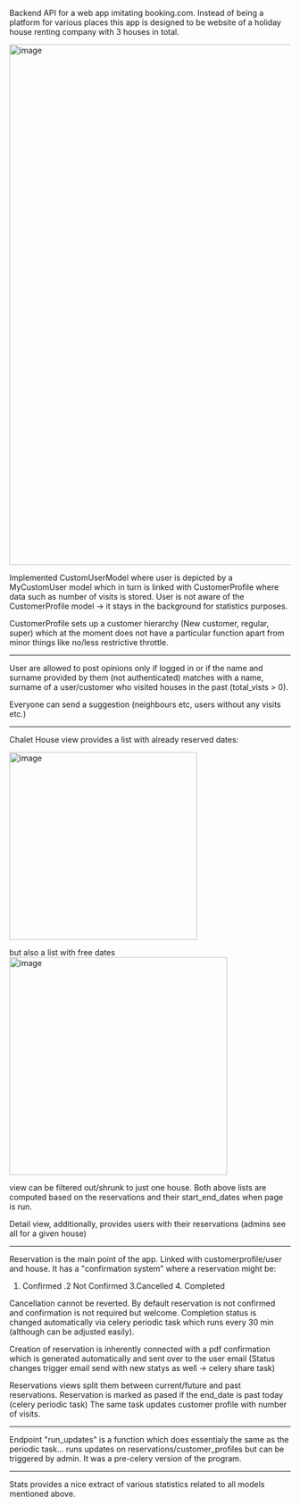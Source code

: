 
Backend API for a web app imitating booking.com. Instead of being a platform for various places this app is designed to be website of a holiday house renting company with 3 houses in total.

<img width="932" alt="image" src="https://user-images.githubusercontent.com/93283105/193796508-3103814c-eeae-4760-ae62-7e0aa31036fb.png">

Implemented CustomUserModel where user is depicted by a MyCustomUser model which in turn is linked with CustomerProfile where data such as number of visits is stored. User is not aware of the CustomerProfile model -> it stays in the background for statistics purposes.

CustomerProfile sets up a customer hierarchy (New customer, regular, super) which at the moment does not have a particular function apart from minor things like no/less restrictive throttle.
________________
User are allowed to post opinions only if logged in or if the name and surname provided by them (not authenticated) matches with a name, surname of a user/customer who visited houses in the past (total_vists > 0).

Everyone can send a suggestion (neighbours etc, users without any visits etc.)

_______________
Chalet House view provides a list with already reserved dates:

<img width="336" alt="image" src="https://user-images.githubusercontent.com/93283105/193796603-a5baccb3-b730-4860-9f11-5446ecd61829.png">

but also a list with free dates
<img width="390" alt="image" src="https://user-images.githubusercontent.com/93283105/193796696-dc279979-3842-4ff8-a99d-d4c68f037764.png">


view can be filtered out/shrunk to just one house. Both above lists are computed based on the reservations and their start_end_dates when page is run.

Detail view, additionally, provides users  with their reservations (admins see all for a given house)

_______________

Reservation is the main point of the app. Linked with customerprofile/user and house. It has a "confirmation system" where a reservation might be:
1. Confirmed .2 Not Confirmed 3.Cancelled 4. Completed

Cancellation cannot be reverted. By default reservation is not confirmed and confirmation is not required but welcome. Completion status is changed automatically via celery periodic task which runs every 30 min (although can be adjusted easily).

Creation of reservation is inherently connected with a pdf confirmation which is generated automatically and sent over to the user email
(Status changes trigger email send with new statys as well -> celery share task)

Reservations views split them between current/future and past reservations. Reservation is marked as pased if the end_date is past today (celery periodic task)
The same task updates customer profile with number of visits.


___________

Endpoint "run_updates" is a function which does essentialy the same as the periodic task... runs updates on reservations/customer_profiles but can be triggered by admin. It was a pre-celery version of the program.

________

Stats provides a nice extract of various statistics related to all models mentioned above.


